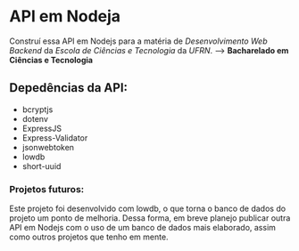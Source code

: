 # API em Nodeja
Construí essa API em Nodejs para a matéria de *Desenvolvimento Web Backend* da *Escola de Ciências e Tecnologia* da *UFRN*. --> **Bacharelado em Ciências e Tecnologia**

## Depedências da API:
- bcryptjs
- dotenv
- ExpressJS
- Express-Validator
- jsonwebtoken
- lowdb
- short-uuid

### Projetos futuros:
Este projeto foi desenvolvido com lowdb, o que torna o banco de dados do projeto um ponto de melhoria.
Dessa forma, em breve planejo publicar outra API em Nodejs com o uso de um banco de dados mais elaborado, assim como outros projetos que tenho em mente.
